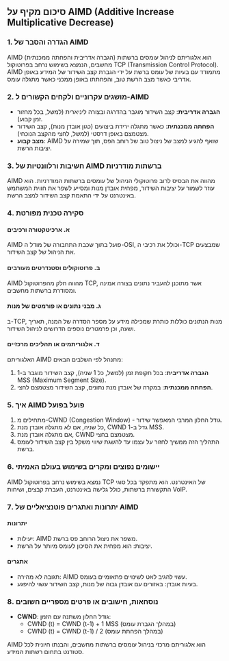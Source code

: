 ## סיכום מקיף על AIMD (Additive Increase Multiplicative Decrease)

### 1. הגדרה והסבר של AIMD
AIMD (הגברה אדריבית והפחתה ממכנתית) הוא אלגוריתם לניהול עומסים ברשתות מחשבים, הנמצא בשימוש נרחב בפרוטוקול TCP (Transmission Control Protocol). AIMD מתמודד עם בעיות של עומס ברשת על ידי הגברת קצב השידור של המידע באופן אדריבי כאשר מצב הרשת טוב, והפחתתו באופן ממכני כאשר מתגלה עומס.

### 2. מושגים עקרוניים ולקחים הקשורים ל-AIMD
- **הגברה אדריבית**: קצב השידור מוגבר בהדרגה ובצורה ליניארית (למשל, בכל מחזור זמן קבוע).
- **הפחתה ממכנתית**: כאשר מתגלה ירידת ביצועים (כגון אובדן מנות), קצב השידור מצטמצם באופן דרסטי (למשל, לחצי מהקצב הנוכחי).
- **מצב קבוע**: AIMD שואף להגיע למצב של ניצול טוב של רוחב הפס, תוך שמירה על יציבות הרשת.

### 3. חשיבות ורלוונטיות של AIMD ברשתות מודרניות
AIMD מהווה את הבסיס לרוב פרוטוקולי הניהול של עומסים ברשתות המודרניות. הוא עוזר לשמור על יציבות השידור, מפחית אובדן מנות ומסייע לשפר את חווית המשתמש באינטרנט על ידי התאמת קצב השידור למצב הרשת.

### 4. סקירה טכנית מפורטת

#### א. ארכיטקטורה ורכיבים
AIMD פועל בתוך שכבת התחבורה של מודל ה-OSI, וכולל את רכיבי ה-TCP שמבצעים את הניהול של קצב השידור.

#### ב. פרוטוקולים וסטנדרטים מעורבים
AIMD מהווה חלק מהפרוטוקול TCP, אשר מתוכנן להעביר נתונים בצורה אמינה ומסודרת ברשתות מחשבים.

#### ג. מבני נתונים או פורמטים של מנות
ב-TCP, מנות הנתונים כוללות כותרת שמכילה מידע על מספר הסדרה של המנה, תאריך ושעה, וכן פרמטרים נוספים הדרושים לניהול השידור.

#### ד. אלגוריתמים או תהליכים מרכזיים
האלגוריתם AIMD מתנהל לפי השלבים הבאים:
1. **הגברה אדריבית**: בכל תקופת זמן (למשל, כל 1 שניה), קצב השידור מוגבר ב-1 MSS (Maximum Segment Size).
2. **הפחתה ממכנתית**: במקרה של אובדן מנת נתונים, קצב השידור מצטמצם לחצי.

### 5. איך AIMD פועל בפועל
1. מתחילים מ-CWND (Congestion Window) - גודל החלון המרבי המאפשר שידור.
2. כל שניה, אם לא מתגלה אובדן מנת, CWND גדל ב-1 MSS.
3. אם מתגלה אובדן מנת, CWND מצטמצם בחצי.
4. התהליך הזה ממשיך לחזור על עצמו עד להשגת שיווי משקל בין קצב השידור לעומס ברשת.

### 6. יישומים נפוצים ומקרים בשימוש בעולם האמיתי
AIMD נמצא בשימוש נרחב בפרוטוקול TCP של האינטרנט. הוא מתפקד בכל סוגי התקשורת ברשתות, כולל גלישה באינטרנט, העברת קבצים, ושיחות VoIP.

### 7. יתרונות ואתגרים פוטנציאליים של AIMD
#### יתרונות
- יעילות: AIMD משפר את ניצול הרוחב פס ברשת.
- יציבות: הוא מפחית את הסיכון לעומס מיותר על הרשת.

#### אתגרים
- תגובה לא מהירה: AIMD עשוי להגיב לאט לשינויים פתאומיים בעומס.
- בעיות אובדן: באזורים עם אובדן גבוה של מנות, קצב השידור עשוי להיפגע.

### 8. נוסחאות, חישובים או פרטים מספריים חשובים
- **CWND**: גודל החלון משתנה עם הזמן: 
  - CWND (t) = CWND (t-1) + 1 MSS (במהלך הגברת עומס)
  - CWND (t) = CWND (t-1) / 2 (במהלך הפחתת עומס)

AIMD הוא אלגוריתם מרכזי בניהול עומסים ברשתות מחשבים, והבנתו חיונית לכל סטודנט בתחום רשתות המידע.